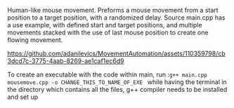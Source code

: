 Human-like mouse movement. Preforms a mouse movement from a start position to a target position, with a randomized delay.
Source main.cpp has a use example, with defined start and target positions, and multiple movements stacked with the use of last mouse position to create one flowing movement.


https://github.com/adanilevics/MovementAutomation/assets/110359798/cb3dcd7c-3775-4aab-8269-ae1caf1ec6d9


To create an executable with the code within main, run :```g++ main.cpp mousemove.cpp -o CHANGE_THIS_TO_NAME_OF_EXE ```
while having the terminal in the directory which contains all the files, g++ compiler needs to be installed and set up
